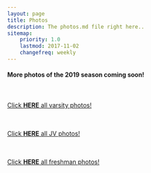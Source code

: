 ```yaml
---
layout: page
title: Photos
description: The photos.md file right here..
sitemap:
    priority: 1.0
    lastmod: 2017-11-02
    changefreq: weekly
---
```


#### More photos of the 2019 season coming soon! 
<div class="box alt">
		<div class="row 50% uniform">
      <a href="//url//" target="_blank">
      <p><span class="image left"><img src="{{ "/images/IMG_5002.jpg" | absolute_url }}" alt="" /></span><br><br><br>Click <strong>HERE</strong> all varsity photos!
      <a href="//url//" target="_blank">
			<p><span class="image left"><img src="{{ "/images/claire.jpg" | absolute_url }}" alt="" /></span><br><br><br>Click <strong>HERE</strong> all JV photos!
			<a href="//url//" target="_blank">
			<p><span class="image left"><img src="{{ "/images/freshmen.jpg" | absolute_url }}" alt="" /></span><br><br><br>Click <strong>HERE</strong> all freshman photos!</p>
